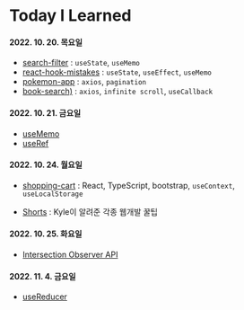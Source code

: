 <bn>

# Today I Learned

#### 2022. 10. 20. 목요일

- [search-filter](practice/src/search-filter/README.md) : `useState`, `useMemo`
- [react-hook-mistakes](study/react-hook-mistakes.md) : `useState`, `useEffect`, `useMemo`
- [pokemon-app](practice/src/pokemon-list/README.md) : `axios`, `pagination`
- [book-search)](practice/src/book-search/README.md) : `axios`, `infinite scroll`, `useCallback`

#### 2022. 10. 21. 금요일

- [useMemo](study/useMemo.md)
- [useRef](study/useRef.md)

#### 2022. 10. 24. 월요일

- [shopping-cart](study/shopping-cart.md) : React, TypeScript, bootstrap, `useContext`, `useLocalStorage`

- [Shorts](study/shorts.md) : Kyle이 알려준 각종 웹개발 꿀팁

#### 2022. 10. 25. 화요일

- [Intersection Observer API](practice/src/intersection-observer-api/README.md)

#### 2022. 11. 4. 금요일

- [useReducer](practice/src/attendance/README.md)
